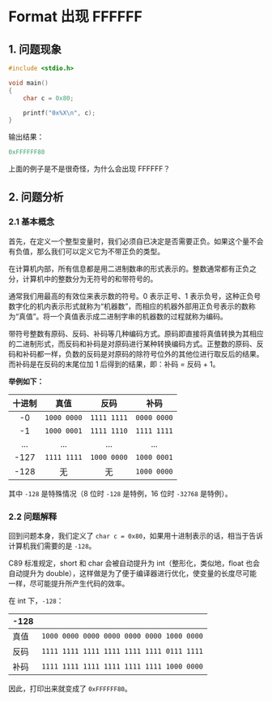 # Format 出现 FFFFFF

## 1. 问题现象

```c
#include <stdio.h>

void main()
{
    char c = 0x80;

    printf("0x%X\n", c);
}

```

输出结果：

```c
0xFFFFFF80
```

上面的例子是不是很奇怪，为什么会出现 FFFFFF？

## 2. 问题分析

### 2.1 基本概念

首先，在定义一个整型变量时，我们必须自已决定是否需要正负。如果这个量不会有负值，那么我们可以定义它为不带正负的类型。

在计算机内部，所有信息都是用二进制数串的形式表示的。整数通常都有正负之分，计算机中的整数分为无符号的和带符号的。

通常我们用最高的有效位来表示数的符号。0 表示正号、1 表示负号，这种正负号数字化的机内表示形式就称为“机器数”，而相应的机器外部用正负号表示的数称为“真值”。将一个真值表示成二进制字串的机器数的过程就称为编码。

带符号整数有原码、反码、补码等几种编码方式。原码即直接将真值转换为其相应的二进制形式，而反码和补码是对原码进行某种转换编码方式。正整数的原码、反码和补码都一样，负数的反码是对原码的除符号位外的其他位进行取反后的结果。而补码是在反码的末尾位加 1 后得到的结果，即：补码 = 反码 + 1。

**举例如下：**

|十进制|真值|反码|补码|
|:-:|:-:|:-:|:-:|
-0|`1000 0000`|`1111 1111`|`0000 0000`
-1|`1000 0001`|`1111 1110`|`1111 1111`
...|...|...|...
-127|`1111 1111`|`1000 0000`|`1000 0001`
-128|无|无|`1000 0000`

其中 `-128` 是特殊情况（8 位时 `-128` 是特例，16 位时 `-32768` 是特例）。

### 2.2 问题解释

回到问题本身，我们定义了 `char c = 0x80`，如果用十进制表示的话，相当于告诉计算机我们需要的是 `-128`。

C89 标准规定，short 和 char 会被自动提升为 int（整形化，类似地，float 也会自动提升为 double），这样做是为了便于编译器进行优化，使变量的长度尽可能一样，尽可能提升所产生代码的效率。

在 int 下，`-128`：

|-128||
|-|-|
|真值|`1000 0000 0000 0000 0000 0000 1000 0000`|
|反码|`1111 1111 1111 1111 1111 1111 0111 1111`|
|补码|`1111 1111 1111 1111 1111 1111 1000 0000`|

因此，打印出来就变成了 `0xFFFFFF80`。
